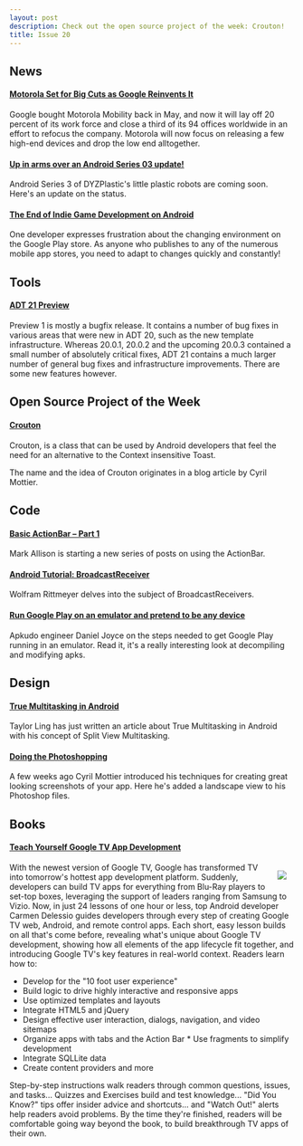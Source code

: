 ```yaml
---
layout: post
description: Check out the open source project of the week: Crouton!
title: Issue 20
---
```

## News

#### [Motorola Set for Big Cuts as Google Reinvents It](http://www.nytimes.com/2012/08/13/technology/motorola-to-cut-20-of-work-force-part-of-sweeping-change.html?pagewanted=all)
Google bought Motorola Mobility back in May, and now it will lay off 20 percent of its work force and close a third of its 94 offices worldwide in an effort to refocus the company. Motorola will now focus on releasing a few high-end devices and drop the low end alltogether.

#### [Up in arms over an Android Series 03 update!](http://blog.dyzplastic.com/2012/08/up-in-arms-over-android-series-03-update.html)
Android Series 3 of DYZPlastic's little plastic robots are coming soon. Here's an update on the status.

#### [The End of Indie Game Development on Android](http://polyclefsoftware.blogspot.com/2012/07/end-of-indie-game-development-on.html)
One developer expresses frustration about the changing environment on the Google Play store. As anyone who publishes to any of the numerous mobile app stores, you need to adapt to changes quickly and constantly!

## Tools

#### [ADT 21 Preview](http://tools.android.com/download/adt-21-preview)
Preview 1 is mostly a bugfix release. It contains a number of bug fixes in various areas that were new in ADT 20, such as the new template infrastructure. Whereas 20.0.1, 20.0.2 and the upcoming 20.0.3 contained a small number of absolutely critical fixes, ADT 21 contains a much larger number of general bug fixes and infrastructure improvements. There are some new features however.

## Open Source Project of the Week

#### [Crouton](https://github.com/neofoniemobile/Crouton)
Crouton, is a class that can be used by Android developers that feel the need for an alternative to the Context insensitive Toast.

The name and the idea of Crouton originates in a blog article by Cyril Mottier.

## Code

#### [Basic ActionBar – Part 1](http://blog.stylingandroid.com/archives/1144)
Mark Allison is starting a new series of posts on using the ActionBar.

#### [Android Tutorial: BroadcastReceiver](http://www.grokkingandroid.com/android-tutorial-broadcastreceiver/)
Wolfram Rittmeyer delves into the subject of BroadcastReceivers.

#### [Run Google Play on an emulator and pretend to be any device](http://blog.apkudo.com/2012/08/08/run-google-play-on-an-emulator-and-pretend-to-be-any-device/)
Apkudo engineer Daniel Joyce on the steps needed to get Google Play running in an emulator. Read it, it's a really interesting look at decompiling and modifying apks.

## Design

#### [True Multitasking in Android](http://androiduiux.wordpress.com/2012/08/09/true-multitasking-in-android/)
Taylor Ling has just written an article about True Multitasking in Android with his concept of Split View Multitasking. 

#### [Doing the Photoshopping](http://android.cyrilmottier.com/?p=790)
A few weeks ago Cyril Mottier introduced his techniques for creating great looking screenshots of your app. Here he's added a landscape view to his Photoshop files.

## Books

#### [Teach Yourself Google TV App Development](http://amzn.to/O19ZP9)
<img src="http://www.informit.com/ShowCover.aspx?isbn=0133024687&type=f" style="float: right; margin: 1em;" /> 
With the newest version of Google TV, Google has transformed TV into tomorrow's hottest app development platform. Suddenly, developers can build TV apps for everything from Blu-Ray players to set-top boxes, leveraging the support of leaders ranging from Samsung to Vizio. Now, in just 24 lessons of one hour or less, top Android developer Carmen Delessio guides developers through every step of creating Google TV web, Android, and remote control apps. Each short, easy lesson builds on all that's come before, revealing what's unique about Google TV development, showing how all elements of the app lifecycle fit together, and introducing Google TV's key features in real-world context. Readers learn how to: 

* Develop for the "10 foot user experience" 
* Build logic to drive highly interactive and responsive apps 
* Use optimized templates and layouts 
* Integrate HTML5 and jQuery 
* Design effective user interaction, dialogs, navigation, and video sitemaps 
* Organize apps with tabs and the Action Bar * Use fragments to simplify development 
* Integrate SQLLite data 
* Create content providers and more 

Step-by-step instructions walk readers through common questions, issues, and tasks... Quizzes and Exercises build and test knowledge... "Did You Know?" tips offer insider advice and shortcuts... and "Watch Out!" alerts help readers avoid problems. By the time they're finished, readers will be comfortable going way beyond the book, to build breakthrough TV apps of their own.


